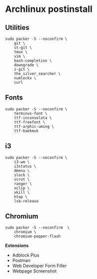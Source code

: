 Archlinux postinstall
=====================

Utilities
---------

    sudo packer -S --noconfirm \
        git \
        st-git \
        tmux \
        vim \
        bash-completion \
        downgrade \
        z-git \
        the_silver_searcher \
        numlockx \
        curl

Fonts
-----

    sudo packer -S --noconfirm \
        terminus-font \
        ttf-inconsolata \
        ttf-freefont \
        ttf-arphic-uming \
        ttf-baekmuk
        
i3
--

    sudo packer -S --noconfirm \
        i3-wm \
        i3status \
        dmenu \
        slock \
        scrot \
        ranger \
        xclip \
        xkill \
        htop \
        lsb-release

Chromium
--------

    sudo packer -S --noconfirm  \
        chromium \
        chromium-pepper-flash

**Extensions**

*   Adblock Plus
*   Postman
*   Web Developer Form Filler
*   Webpage Screenshot
